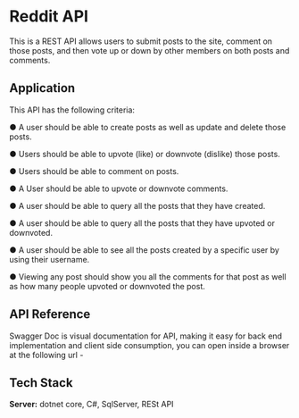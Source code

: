 
# Reddit API 

This is a REST API allows users to submit posts to the site, comment on those posts, and then vote up or down by other members on both posts and comments.


## Application

This API has the following criteria:

●	A user should be able to create posts as well as update and delete those posts.

●	Users should be able to upvote (like) or downvote (dislike) those posts.

●	Users should be able to comment on posts.

●	A User should be able to upvote or downvote comments. 

●	A user should be able to query all the posts that they have created.

●	A user should be able to query all the posts that they have upvoted or downvoted.

●	A user should be able to see all the posts created by a specific user by using their username.

●	Viewing any post should show you all the comments for that post as well as how many people upvoted or downvoted the post.


  
## API Reference

Swagger Doc is visual documentation for API, making it easy for back end implementation and client side consumption, you can open inside a browser at the following url -

## Tech Stack

**Server:** dotnet core, C#, SqlServer, RESt API
